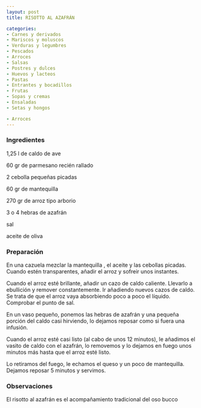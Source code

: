 ```yaml
---
layout: post
title: RISOTTO AL AZAFRÁN

categories:
- Carnes y derivados
- Mariscos y moluscos
- Verduras y legumbres
- Pescados
- Arroces
- Salsas
- Postres y dulces
- Huevos y lacteos
- Pastas
- Entrantes y bocadillos
- Frutas
- Sopas y cremas
- Ensaladas
- Setas y hongos

- Arroces
---
```

<h3>Ingredientes</h3>

1,25 l de caldo de ave

60 gr de parmesano recién rallado

2 cebolla pequeñas picadas

60 gr de mantequilla

270 gr de arroz tipo arborio

3 o 4 hebras de azafrán

sal

aceite de oliva

<h3>Preparación</h3>

En una cazuela mezclar la mantequilla , el aceite y las cebollas picadas. Cuando estén transparentes, añadir el arroz y sofreir unos instantes.

Cuando el arroz esté brillante, añadir un cazo de caldo caliente. Llevarlo a ebullición y remover constantemente. Ir añadiendo nuevos cazos de caldo. Se trata de que el arroz vaya absorbiendo poco a poco el líquido. Comprobar el punto de sal.

En un vaso pequeño, ponemos las hebras de azafrán y una pequeña porción del caldo casi hirviendo, lo dejamos reposar como si fuera una infusión.

Cuando el arroz esté casi listo (al cabo de unos 12 minutos), le añadimos el vasito de caldo con el azafrán, lo removemos y lo dejamos en fuego unos minutos más hasta que el arroz esté listo.

Lo retiramos del fuego, le echamos el queso y un poco de mantequilla. Dejamos reposar 5 minutos y servimos.

<h3>Observaciones</h3>

El risotto al azafrán es el acompañamiento tradicional del oso bucco

